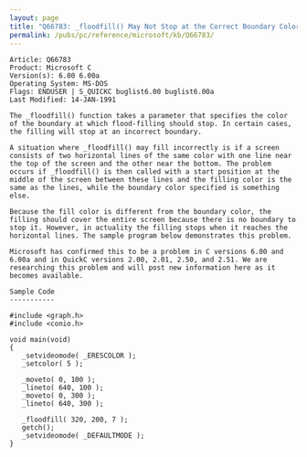 ```yaml
---
layout: page
title: "Q66783: _floodfill() May Not Stop at the Correct Boundary Color"
permalink: /pubs/pc/reference/microsoft/kb/Q66783/
---
```


	Article: Q66783
	Product: Microsoft C
	Version(s): 6.00 6.00a
	Operating System: MS-DOS
	Flags: ENDUSER | S_QUICKC buglist6.00 buglist6.00a
	Last Modified: 14-JAN-1991
	
	The _floodfill() function takes a parameter that specifies the color
	of the boundary at which flood-filling should stop. In certain cases,
	the filling will stop at an incorrect boundary.
	
	A situation where _floodfill() may fill incorrectly is if a screen
	consists of two horizontal lines of the same color with one line near
	the top of the screen and the other near the bottom. The problem
	occurs if _floodfill() is then called with a start position at the
	middle of the screen between these lines and the filling color is the
	same as the lines, while the boundary color specified is something
	else.
	
	Because the fill color is different from the boundary color, the
	filling should cover the entire screen because there is no boundary to
	stop it. However, in actuality the filling stops when it reaches the
	horizontal lines. The sample program below demonstrates this problem.
	
	Microsoft has confirmed this to be a problem in C versions 6.00 and
	6.00a and in QuickC versions 2.00, 2.01, 2.50, and 2.51. We are
	researching this problem and will post new information here as it
	becomes available.
	
	Sample Code
	-----------
	
	#include <graph.h>
	#include <conio.h>
	
	void main(void)
	{
	   _setvideomode( _ERESCOLOR );
	   _setcolor( 5 );
	
	   _moveto( 0, 100 );
	   _lineto( 640, 100 );
	   _moveto( 0, 300 );
	   _lineto( 640, 300 );
	
	   _floodfill( 320, 200, 7 );
	   getch();
	   _setvideomode( _DEFAULTMODE );
	}
